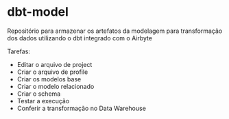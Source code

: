 # dbt-model

Repositório para armazenar os artefatos da modelagem para transformação dos dados utilizando o dbt integrado com o Airbyte

Tarefas:

* Editar o arquivo de project
* Criar o arquivo de profile
* Criar os modelos base
* Criar o modelo relacionado
* Criar o schema 
* Testar a execução
* Conferir a transformação no Data Warehouse